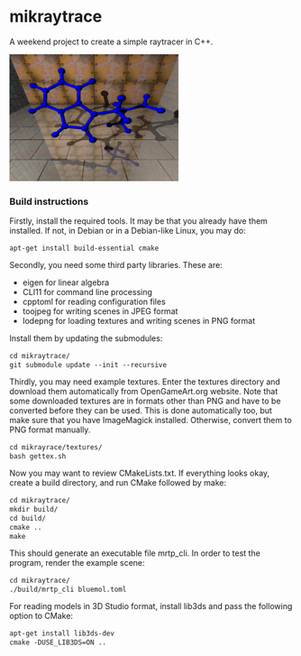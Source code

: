 # mikraytrace

A weekend project to create a simple raytracer in C++. 

<img src="./sample.png" alt="Sample image" width="300" />


### Build instructions

Firstly, install the required tools. It may be that you already have
them installed. If not, in Debian or in a Debian-like Linux, you may do:

```
apt-get install build-essential cmake
```

Secondly, you need some third party libraries. These are:
 * eigen for linear algebra
 * CLI11 for command line processing
 * cpptoml for reading configuration files
 * toojpeg for writing scenes in JPEG format
 * lodepng for loading textures and writing scenes in PNG format

Install them by updating the submodules:

```
cd mikraytrace/
git submodule update --init --recursive
```

Thirdly, you may need example textures. Enter the textures directory 
and download them automatically from OpenGameArt.org website. Note that some
downloaded textures are in formats other than PNG and have to be converted
before they can be used. This is done automatically too, but make sure that
you have ImageMagick installed. Otherwise, convert them to PNG format manually.

```
cd mikrayrace/textures/
bash gettex.sh
```

Now you may want to review CMakeLists.txt. If everything looks okay, create
a build directory, and run CMake followed by make:

```
cd mikraytrace/
mkdir build/
cd build/
cmake ..
make
```

This should generate an executable file mrtp\_cli. In order to test the program, 
render the example scene:

```
cd mikraytrace/
./build/mrtp_cli bluemol.toml
```

For reading models in 3D Studio format, install lib3ds and pass the following 
option to CMake:

```
apt-get install lib3ds-dev
cmake -DUSE_LIB3DS=ON ..
```
